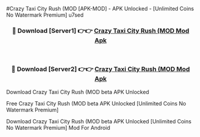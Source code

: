 #Crazy Taxi City Rush (MOD [APK-MOD] - APK Unlocked - [Unlimited Coins No Watermark Premium] u7sed



<div align="center">

<h3>🔴 Download [Server1] 👉👉 <a href="https://momento.my/?title=Crazy_Taxi_City_Rush_(MOD">Crazy Taxi City Rush (MOD Mod Apk</a></h3><br>

<h3>🔴 Download [Server2] 👉👉 <a href="https://momento.my/?title=Crazy_Taxi_City_Rush_(MOD">Crazy Taxi City Rush (MOD Mod Apk</a></h3>
</div>



Download Crazy Taxi City Rush (MOD beta APK Unlocked

Free Crazy Taxi City Rush (MOD beta APK Unlocked [Unlimited Coins No Watermark Premium]

Download Crazy Taxi City Rush (MOD beta APK Unlocked [Unlimited Coins No Watermark Premium] Mod For Android
